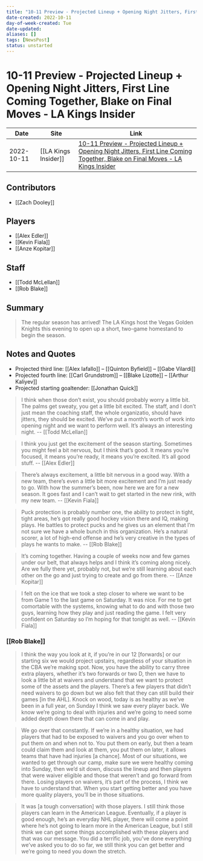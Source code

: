```yaml
---
title: "10-11 Preview - Projected Lineup + Opening Night Jitters, First Line Coming Together, Blake on Final Moves - LA Kings Insider"
date-created: 2022-10-11
day-of-week-created: Tue
date-updated: 
aliases: []
tags: [NewsPost]
status: unstarted
---
```


# 10-11 Preview - Projected Lineup + Opening Night Jitters, First Line Coming Together, Blake on Final Moves - LA Kings Insider

Date | Site | Link
---|---|---
2022-10-11 | [[LA Kings Insider]] | [10-11 Preview - Projected Lineup + Opening Night Jitters, First Line Coming Together, Blake on Final Moves - LA Kings Insider](https://lakingsinsider.com/2022/10/11/10-11-preview-projected-lineup-opening-night-jitters-first-line-coming-together-blake-on-final-moves/)

## Contributors
- [[Zach Dooley]]


## Players
- [[Alex Edler]]
- [[Kevin Fiala]]
- [[Anze Kopitar]]


## Staff
- [[Todd McLellan]]
- [[Rob Blake]]


## Summary
> The regular season has arrived! The LA Kings host the Vegas Golden Knights this evening to open up a short, two-game homestand to begin the season.


## Notes and Quotes
- Projected third line: [[Alex Iafallo]] – [[Quinton Byfield]] – [[Gabe Vilardi]]
- Projected fourth line: [[Carl Grundstrom]] – [[Blake Lizotte]] – [[Arthur Kaliyev]]
- Projected starting goaltender: [[Jonathan Quick]]

> I think when those don’t exist, you should probably worry a little bit. The palms get sweaty, you get a little bit excited. The staff, and I don’t just mean the coaching staff, the whole organizatio, should have jitters, they should be excited. We’ve put a month’s worth of work into opening night and we want to perform well. It’s always an interesting night. -- [[Todd McLellan]]

> I think you just get the excitement of the season starting. Sometimes you might feel a bit nervous, but I think that’s good. It means you’re focused, it means you’re ready, it means you’re excited. It’s all good stuff. -- [[Alex Edler]]

> There’s always excitement, a little bit nervous in a good way. With a new team, there’s even a little bit more excitement and I’m just ready to go. With how the summer’s been, now here we are for a new season. It goes fast and I can’t wait to get started in the new rink, with my new team. -- [[Kevin Fiala]]

> Puck protection is probably number one, the ability to protect in tight, tight areas, he’s got really good hockey vision there and IQ, making plays. He battles to protect pucks and he gives us an element that I’m not sure we have a whole bunch in this organization. He’s a natural scorer, a lot of high-end offense and he’s very creative in the types of plays he wants to make. -- [[Rob Blake]]

> It’s coming together. Having a couple of weeks now and few games under our belt, that always helps and I think it’s coming along nicely. Are we fully there yet, probably not, but we’re still learning about each other on the go and just trying to create and go from there. -- [[Anze Kopitar]]

> I felt on the ice that we took a step closer to where we want to be from Game 1 to the last game on Saturday. It was nice. For me to get comortable with the systems, knowing what to do and with those two guys, learning how they play and just reading the game. I felt very confident on Saturday so I’m hoping for that tonight as well. -- [[Kevin Fiala]]

### [[Rob Blake]]
> I think the way you look at it, if you’re in our 12 \[forwards] or our starting six we would project upstairs, regardless of your situation in the CBA we’re making spot. Now, you have the ability to carry three extra players, whether it’s two forwards or two D, then we have to look a little bit at waivers and understand that we want to protect some of the assets and the players. There’s a few players that didn’t need waivers to go down but we also felt that they can still build their games \[in the AHL]. Knock on wood, today is as healthy as we’ve been in a full year, on Sunday I think we saw every player back. We know we’re going to deal with injuries and we’re going to need some added depth down there that can come in and play.

> We go over that constantly. If we’re in a healthy situation, we had players that had to be exposed to waivers and you go over when to put them on and when not to. You put them on early, but then a team could claim them and look at them, you put them on later, it allows teams that have had injuries \[a chance]. Most of our situations, we wanted to get through our camp, make sure we were healthy coming into Sunday, then we’d sit down, discuss the lineup and then players that were waiver eligible and those that weren’t and go forward from there. Losing players on waivers, it’s part of the process, I think we have to understand that. When you start getting better and you have more quality players, you’ll be in those situations.

> It was \[a tough conversation] with those players. I still think those players can learn in the American League. Eventually, if a player is good enough, he’s an everyday NHL player, there will come a point where he’s not going to learn more in the American League, but I still think we can get some things accomplished with these players and that was our message. You did a terrific job, you’ve done everything we’ve asked you to do so far, we still think you can get better and we’re going to need you down the stretch.


